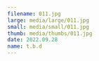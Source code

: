 ```yaml
---
filename: 011.jpg
large: media/large/011.jpg
small: media/small/011.jpg
thumb: media/thumbs/011.jpg
date: 2022.09.28
name: t.b.d
---
```

